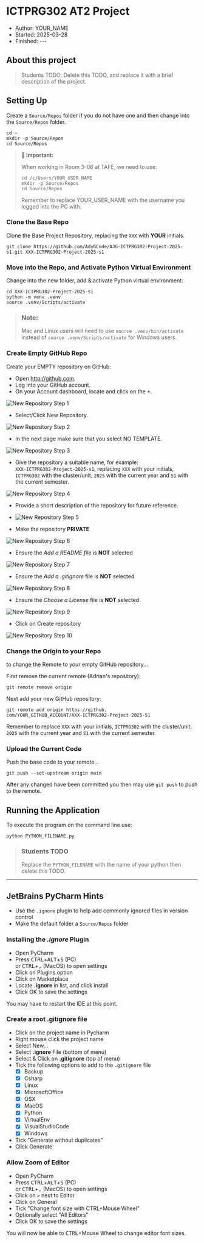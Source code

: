 # ICTPRG302 AT2 Project

- Author:     YOUR_NAME
- Started:    2025-03-28
- Finished:   ---

## About this project

> Students TODO: Delete this TODO, and replace it with a brief description of 
> the project.

## Setting Up

Create a `Source/Repos` folder if you do not have one and then change into the 
`Source/Repos` folder.

```shell
cd ~
mkdir -p Source/Repos
cd Source/Repos
```

> **🛑 Important:**
>
> When working in Room 3-06 at TAFE, we need to use:
>
> ```shell
> cd /c/Users/YOUR_USER_NAME
> mkdir -p Source/Repos
> cd Source/Repos
> ```
>
> Remember to replace YOUR_USER_NAME with the username you logged into the
> PC with.

### Clone the Base Repo

Clone the Base Project Repository, replacing the `XXX` with **YOUR** initials.

```shell
git clone https://github.com/AdyGCode/AJG-ICTPRG302-Project-2025-s1.git XXX-ICTPRG302-Project-2025-s1
```

### Move into the Repo, and Activate Python Virtual Environment

Change into the new folder, add & activate Python virtual environment:

```shell
cd XXX-ICTPRG302-Project-2025-s1
python -m venv .venv
source .venv/Scripts/activate
```

> ### Note:
> Mac and Linux users will need to use `source .venv/bin/activate` instead
> of `source .venv/Scripts/activate` for Windows users.

### Create Empty GitHub Repo

Create your EMPTY repository on GitHub:

- Open http://github.com.
- Log into your GitHub account.
- On your Account dashboard, locate and click on the <kbd>+</kbd>.

![New Repository Step 1](assets/github-new-repo-1.png)

- Select/Click New Repository.

![New Repository Step 2](assets/github-new-repo-2.png)

- In the next page make sure that you select NO TEMPLATE.

![New Repository Step 3](assets/github-new-repo-3.png)

- Give the repository a suitable name, for example:  
  `XXX-ICTPRG302-Project-2025-s1`, replacing `XXX` with your initials,
  `ICTPRG302` with the cluster/unit, `2025` with the current year and `S1` with
  the current semester.

![New Repository Step 4](assets/github-new-repo-4.png)

- Provide a short description of the repository for future reference.

- ![New Repository Step 5](assets/github-new-repo-5.png)

- Make the repository **PRIVATE**

![New Repository Step 6](assets/github-new-repo-6.png)

- Ensure the _Add a README file_ is **NOT** selected

![New Repository Step 7](assets/github-new-repo-7.png)

- Ensure the _Add a .gitignore_ file is **NOT** selected

![New Repository Step 8](assets/github-new-repo-8.png)

- Ensure the _Choose a License_ file is **NOT** selected

![New Repository Step 9](assets/github-new-repo-9.png)

- Click on Create repository

![New Repository Step 10](assets/github-new-repo-10.png)

### Change the Origin to your Repo

to change the Remote to your empty GitHub repository...

First remove the current remote (Adrian's repository):

```shell
git remote remove origin
```

Next add your new GitHub repository:

```shell
git remote add origin https://github.
com/YOUR_GITHUB_ACCOUNT/XXX-ICTPRG302-Project-2025-S1
```

Remember to replace `XXX` with your initials, `ICTPRG302` with the
cluster/unit, `2025` with the current year and `S1` with the current semester.

### Upload the Current Code

Push the base code to your remote...

```shell
git push --set-upstream origin main  
```

After any changed have been committed you then may use `git push` to push
to the remote.

## Running the Application

To execute the program on the command line use:

```shell
python PYTHON_FILENAME.py
```

> ### Students TODO
>
> Replace the `PYTHON_FILENAME` with the name of your python
> then delete this TODO.



---

## JetBrains PyCharm Hints

- Use the `.ignore` plugin to help add commonly ignored files in version control
- Make the default folder a `Source/Repos` folder

### Installing the _.ignore_ Plugin

- Open PyCharm
- Press <kbd>CTRL</kbd>+<kbd>ALT</kbd>+<kbd>S</kbd> (PC)<br>
  or <kbd>CTRL</kbd>+<kbd>,</kbd> (MacOS) to open settings
- Click on Plugins option
- Click on Marketplace
- Locate **.ignore** in list, and click install
- Click OK to save the settings

You may have to restart the IDE at this point.

### Create a root .gitignore file

- Click on the project name in Pycharm
- Right mouse click the project name
- Select New...
- Select **.ignore** File (bottom of menu)
- Select & Click on **.gitignore** (top of menu)
- Tick the following options to add to the `.gitignore` file
    - [x] Backup
    - [x] Csharp
    - [x] Linux
    - [x] MicrosoftOffice
    - [x] OSX
    - [x] MacOS
    - [x] Python
    - [x] VirtualEnv
    - [x] VisualStudioCode
    - [x] Windows
- Tick "Generate without duplicates"
- Click Generate

### Allow Zoom of Editor

- Open PyCharm
- Press <kbd>CTRL</kbd>+<kbd>ALT</kbd>+<kbd>S</kbd> (PC)<br>
  or <kbd>CTRL</kbd>+<kbd>,</kbd> (MacOS) to open settings
- Click on `>` next to Editor
- Click on General
- Tick "Change font size with CTRL+Mouse Wheel"
- Optionally select "All Editors"
- Click OK to save the settings

You will now be able to <kbd>CTRL</kbd>+Mouse Wheel to change editor font
sizes.




